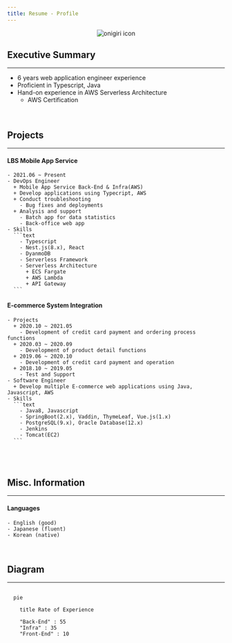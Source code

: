 ```yaml
---
title: Resume - Profile
---
```


<p align="center">
  <img src="https://avatars.githubusercontent.com/u/43085472?v=4" alt="onigiri icon" />
</p>


## Executive Summary
---

  - 6 years web application engineer experience
  - Proficient in Typescript, Java
  - Hand-on experience in AWS Serverless Architecture
    + AWS Certification

<br />



<!-- ## Working Experience
---

  #### 株式会社

    - 2021.06 ~ Present
      + Geolocation Information Service (Map, LBS Mobile App)
      + [Official Homepage]()
    - DevOps Engineer
      + Mobile App Service Back-End & Infra
    - Develop applications using Typecript, AWS
    - Conduct troubleshooting, analysis and support

  #### 株式会社

    - 2018.10 ~ 2021.05
      + E-Commerce System Integration
      + [Official Homepage]()
    - Software Engineer
    - Develop multiple E-commerce web applications using Java, Javascript, AWS

<br /> -->



## Projects
---
    
  #### LBS Mobile App Service

    - 2021.06 ~ Present
    - DevOps Engineer
      + Mobile App Service Back-End & Infra(AWS) 
      + Develop applications using Typecript, AWS
      + Conduct troubleshooting
        - Bug fixes and deployments
      + Analysis and support
        - Batch app for data statistics
        - Back-office web app
    - Skills
      ```text
        - Typescript
        - Nest.js(8.x), React
        - DyanmoDB
        - Serverless Framework
        - Serverless Architecture
          + ECS Fargate
          + AWS Lambda
          + API Gateway
      ```

  #### E-commerce System Integration

    - Projects
      + 2020.10 ~ 2021.05
        - Development of credit card payment and ordering process functions
      + 2020.03 ~ 2020.09
        - Development of product detail functions
      + 2019.06 ~ 2020.10
        - Development of credit card payment and operation
      + 2018.10 ~ 2019.05
        - Test and Support
    - Software Engineer
      + Develop multiple E-commerce web applications using Java, Javascript, AWS
    - Skills
      ```text
        - Java8, Javascript
        - SpringBoot(2.x), Vaddin, ThymeLeaf, Vue.js(1.x)
        - PostgreSQL(9.x), Oracle Database(12.x)
        - Jenkins
        - Tomcat(EC2)
      ```

<br />



<!-- ## Education & Qualifications
---

  ### -->

<br />



## Misc. Information
---

  #### Languages

    - English (good)
    - Japanese (fluent)
    - Korean (native)

<br />


## Diagram
---

  ```mermaid

    pie 
    
      title Rate of Experience
      
      "Back-End" : 55
      "Infra" : 35
      "Front-End" : 10
  ```



